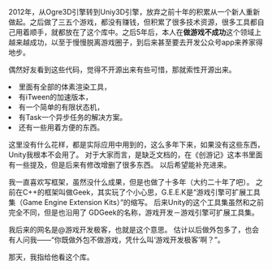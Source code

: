 2012年，从Ogre3D引擎转到Uniy3D引擎，放弃之前十年的积累从一个新人重新做起。之后做了三五个游戏，都没有赚钱，但积累了很多技术资源，很多工具都自己用着顺手，就都放在了这个库中。之后5年后，本人在<b>做游戏不成功</b>这个领域上越来越成功，以至于慢慢脱离游戏圈子，到后来甚至要去开发公众号app来养家得地步。

偶然好友看到这些代码，觉得不开源出来有些可惜，那就索性开源出来。

<li>里面有全部的体素渲染工具，
<li>有iTween的加速版本，
<li>有一个简单的有限状态机，
<li>有Task一个异步任务的解决方案。
<li>还有一些用着方便的东西。

这里没有什么花样，都是实际应用中用到的，这么多年下来，如果没有这些东西，Unity我根本不会用了。
对于大家而言，是缺乏文档的，在《创游记》这本书里面有一些提及，但是后来有修改增删了很多东西。
以后希望能补充进来。

我一直喜欢写框架，虽然没什么成果，但是也做了十多年（大约二十年了吧）。
之前在C++的框架叫做Geek，其实玩了个小心思，G.E.E.K是“游戏引擎可扩展工具集（Game Engine Extension Kits）”的缩写。
后来Unity的这个工具集虽然和之前完全不同，但是也沿用了 GDGeek的名称，游戏开发－游戏引擎可扩展工具集。

我后来的网名是@游戏开发极客，也就是这个意思。
估计以后做外包多了，也会有人问我——“你既做外包不做游戏，凭什么叫‘游戏开发极客’啊？”。

那天，我指给他看这个库。






